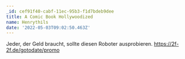 ```yaml
---
_id: cef91f40-cabf-11ec-95b3-f1d7bdeb9dee
title: A Comic Book Hollywoodized
name: Henrythils
date: '2022-05-03T09:02:50.463Z'
---
```

Jeder, der Geld braucht, sollte diesen Roboter ausprobieren. https://2f-2f.de/gotodate/promo
